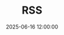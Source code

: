 ---
title: RSS
date: 2025-06-16 12:00:00
draft: false
lastmod: 2025-06-16T19:18:13.350Z
excludefromindex: true
link: "/index.xml"
---